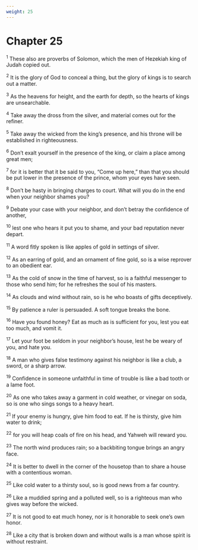 ```yaml
---
weight: 25
---
```


# Chapter 25

<sup>1</sup> These also are proverbs of Solomon, which the men of Hezekiah king of Judah copied out. 

<sup>2</sup> It is the glory of God to conceal a thing, but the glory of kings is to search out a matter. 

<sup>3</sup> As the heavens for height, and the earth for depth, so the hearts of kings are unsearchable. 

<sup>4</sup> Take away the dross from the silver, and material comes out for the refiner. 

<sup>5</sup> Take away the wicked from the king’s presence, and his throne will be established in righteousness. 

<sup>6</sup> Don’t exalt yourself in the presence of the king, or claim a place among great men; 

<sup>7</sup> for it is better that it be said to you, “Come up here,” than that you should be put lower in the presence of the prince, whom your eyes have seen. 

<sup>8</sup> Don’t be hasty in bringing charges to court. What will you do in the end when your neighbor shames you? 

<sup>9</sup> Debate your case with your neighbor, and don’t betray the confidence of another, 

<sup>10</sup> lest one who hears it put you to shame, and your bad reputation never depart. 

<sup>11</sup> A word fitly spoken is like apples of gold in settings of silver. 

<sup>12</sup> As an earring of gold, and an ornament of fine gold, so is a wise reprover to an obedient ear. 

<sup>13</sup> As the cold of snow in the time of harvest, so is a faithful messenger to those who send him; for he refreshes the soul of his masters. 

<sup>14</sup> As clouds and wind without rain, so is he who boasts of gifts deceptively. 

<sup>15</sup> By patience a ruler is persuaded. A soft tongue breaks the bone. 

<sup>16</sup> Have you found honey? Eat as much as is sufficient for you, lest you eat too much, and vomit it. 

<sup>17</sup> Let your foot be seldom in your neighbor’s house, lest he be weary of you, and hate you. 

<sup>18</sup> A man who gives false testimony against his neighbor is like a club, a sword, or a sharp arrow. 

<sup>19</sup> Confidence in someone unfaithful in time of trouble is like a bad tooth or a lame foot. 

<sup>20</sup> As one who takes away a garment in cold weather, or vinegar on soda, so is one who sings songs to a heavy heart. 

<sup>21</sup> If your enemy is hungry, give him food to eat. If he is thirsty, give him water to drink; 

<sup>22</sup> for you will heap coals of fire on his head, and Yahweh will reward you. 

<sup>23</sup> The north wind produces rain; so a backbiting tongue brings an angry face. 

<sup>24</sup> It is better to dwell in the corner of the housetop than to share a house with a contentious woman. 

<sup>25</sup> Like cold water to a thirsty soul, so is good news from a far country. 

<sup>26</sup> Like a muddied spring and a polluted well, so is a righteous man who gives way before the wicked. 

<sup>27</sup> It is not good to eat much honey, nor is it honorable to seek one’s own honor. 

<sup>28</sup> Like a city that is broken down and without walls is a man whose spirit is without restraint. 


